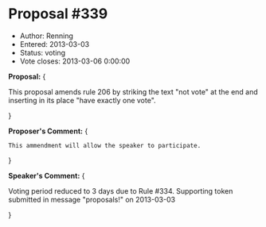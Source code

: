 Proposal #339
============= 
* Author: Renning
* Entered: 2013-03-03
* Status: voting
* Vote closes: 2013-03-06 0:00:00

__Proposal:__
{

This proposal amends rule 206 by striking the text "not vote" at the end and
inserting in its place "have exactly one vote".

}

__Proposer's Comment:__
{
  
    This ammendment will allow the speaker to participate.
  
}

__Speaker's Comment:__
{
  
  Voting period reduced to 3 days due to Rule #334.
  Supporting token submitted in message "proposals!" on 2013-03-03 
  
}
